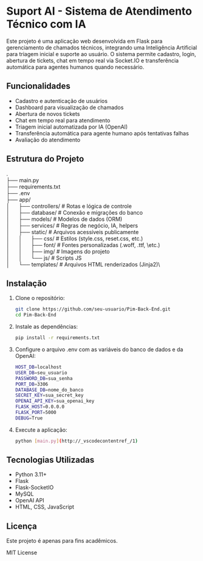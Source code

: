 # Suport AI - Sistema de Atendimento Técnico com IA
Este projeto é uma aplicação web desenvolvida em Flask para gerenciamento de chamados técnicos, integrando uma Inteligência Artificial para triagem inicial e suporte ao usuário. O sistema permite cadastro, login, abertura de tickets, chat em tempo real via Socket.IO e transferência automática para agentes humanos quando necessário.

## Funcionalidades

- Cadastro e autenticação de usuários
- Dashboard para visualização de chamados
- Abertura de novos tickets
- Chat em tempo real para atendimento
- Triagem inicial automatizada por IA (OpenAI)
- Transferência automática para agente humano após tentativas falhas
- Avaliação do atendimento

## Estrutura do Projeto

.\
├── main.py\
├── requirements.txt\
├── .env\
├── app/\
│&nbsp;&nbsp;&nbsp;&nbsp;&nbsp;    ├── controllers/        # Rotas e lógica de controle\
│&nbsp;&nbsp;&nbsp;&nbsp;&nbsp;    ├── database/           # Conexão e migrações do banco\
│&nbsp;&nbsp;&nbsp;&nbsp;&nbsp;    ├── models/             # Modelos de dados (ORM)\
│&nbsp;&nbsp;&nbsp;&nbsp;&nbsp;    ├── services/           # Regras de negócio, IA, helpers\
│&nbsp;&nbsp;&nbsp;&nbsp;&nbsp;    ├── static/             # Arquivos acessíveis publicamente\
│&nbsp;&nbsp;&nbsp;&nbsp;&nbsp;    │&nbsp;&nbsp;&nbsp;&nbsp;&nbsp;   ├── css/            # Estilos (style.css, reset.css, etc.)\
│&nbsp;&nbsp;&nbsp;&nbsp;&nbsp;    │&nbsp;&nbsp;&nbsp;&nbsp;&nbsp;   ├── font/           # Fontes personalizadas (.woff, .ttf, \etc.)\
│&nbsp;&nbsp;&nbsp;&nbsp;&nbsp;    │&nbsp;&nbsp;&nbsp;&nbsp;&nbsp;   ├── img/            # Imagens do projeto\
│&nbsp;&nbsp;&nbsp;&nbsp;&nbsp;    │&nbsp;&nbsp;&nbsp;&nbsp;&nbsp;   └── js/             # Scripts JS\
│&nbsp;&nbsp;&nbsp;&nbsp;&nbsp;    └── templates/          # Arquivos HTML renderizados (Jinja2)\

## Instalação

1. Clone o repositório:
      ```sh
      git clone https://github.com/seu-usuario/Pim-Back-End.git
      cd Pim-Back-End

2. Instale as dependências:
      ```sh
      pip install -r requirements.txt

3. Configure o arquivo .env com as variáveis do banco de dados e da OpenAI:
      ```sh
      HOST_DB=localhost
      USER_DB=seu_usuario
      PASSWORD_DB=sua_senha
      PORT_DB=3306
      DATABASE_DB=nome_do_banco
      SECRET_KEY=sua_secret_key
      OPENAI_API_KEY=sua_openai_key
      FLASK_HOST=0.0.0.0
      FLASK_PORT=5000
      DEBUG=True

4. Execute a aplicação:
      ```sh
      python [main.py](http://_vscodecontentref_/1)
      
## Tecnologias Utilizadas
- Python 3.11+
- Flask
- Flask-SocketIO
- MySQL
- OpenAI API
- HTML, CSS, JavaScript

## Licença
Este projeto é apenas para fins acadêmicos.

MIT License